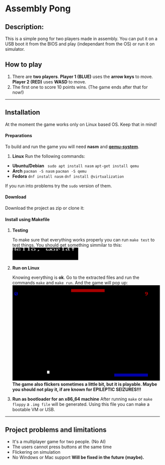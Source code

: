 # Assembly Pong

## Description:
This is a simple pong for two players made in assembly. You can put it on a USB boot it from the BIOS and play (independant from the OS) or run it on simulator.

## How to play

1. There are **two players**.
    **Player 1 (BLUE)** uses the **arrow keys** to move.
    **Player 2 (RED)** uses **WASD** to move.
2. The first one to score 10 points wins. (The game ends after that for now!)

<hr>

## Installation
At the moment the game works only on Linux based OS. Keep that in mind!

#### Preparations
To build and run the game you will need **nasm** and **[qemu-system](https://www.qemu.org/download/)**.

1. **Linux**
Run the following commands:
- **Ubuntu/Debian**
`` sudo apt install nasm``
``apt-get install qemu ``
- **Arch**
``pacman -S nasm``
``pacman -S qemu``
- **Fedora**
``dnf install nasm``
``dnf install @virtualization``

If you run into problems try the `sudo` version of them.

#### Download
Download the project as zip or clone it:

#### Install using Makefile

1. **Testing**

    To make sure that everything works properly you can run `make test` to test things.
    You should get something simmilar to this:
    ![image](/imgs/hello.png)


2. **Run on Linux**

    Knowing everything is **ok**.
    Go to the extracted files and run the commands `make` and `make run`. And the game will pop up:
    ![image](/imgs/pong.png)
**The game also flickers sometimes a little bit, but it is playable. Maybe you should not play it, if are known for EPILEPTIC SEIZURES!!!**

3. **Run as bootloader for an x86_64 machine**
    After running `make` or `make floppy` a `.img file` will be generated. Using this file you can make a bootable VM or USB.

<hr>

## Project problems and limitations
- It's a multiplayer game for two people. (No AI)
- The users cannot press buttons at the same time
- Flickering on simulation
- No Windows or Mac support
**Will be fixed in the future (maybe).**